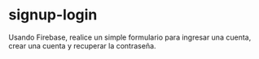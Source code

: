 # signup-login
Usando Firebase, realice un simple formulario para ingresar una cuenta, crear una cuenta y recuperar la contraseña.
